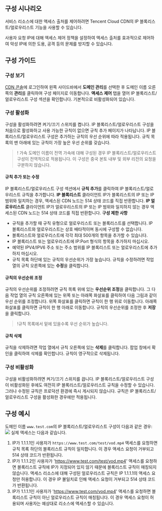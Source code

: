 
## 구성 시나리오
서비스 리소스에 대한 액세스 출처를 제어하려면 Tencent Cloud CDN의 IP 블록리스트/얼로우리스트 기능을 사용할 수 있습니다.

사용자 요청 IP에 대해 액세스 제어 정책을 설정하여 액세스 출처를 효과적으로 제어하여 악성 IP에 의한 도용, 공격 등의 문제를 방지할 수 있습니다.

## 구성 가이드

### 구성 보기
[CDN 콘솔](https://console.cloud.tencent.com/cdn)에 로그인하여 왼쪽 사이드바에서 **도메인 관리**를 선택한 후 도메인 이름 오른쪽의 **관리**를 클릭하여 구성 페이지로 이동합니다. **액세스 제어** 탭을 열어 IP 블록리스트/얼로우리스트 구성 섹션을 확인합니다. 기본적으로 비활성화되어 있습니다.

### 구성 활성화

구성을 활성화하려면 켜기/끄기 스위치를 켭니다. IP 블록리스트/얼로우리스트 구성을 처음으로 활성화하고 사용 가능한 규칙이 없으면 규칙 추가 페이지가 나타납니다. IP 블록리스트/얼로우리스트 구성은 추가하는 규칙의 우선 순위에 따라 적용됩니다. 규칙 목록의 맨 아래에 있는 규칙이 가장 높은 우선 순위를 갖습니다.
>! 가속 도메인 이름이 전역 가속에 대해 구성된 경우 IP 블록리스트/얼로우리스트 구성이 전역적으로 적용됩니다. 이 구성은 중국 본토 내부 및 외부 리전의 요청을 구분하지 않습니다.

#### 규칙 추가 또는 수정
IP 블록리스트/얼로우리스트 구성 섹션에서 **규칙 추가**를 클릭하여 IP 블록리스트/얼로우리스트 규칙을 추가합니다.
**IP 블록리스트**
클라이언트 IP가 블록리스트의 IP 또는 IP 범위와 일치하는 경우, 액세스된 CDN 노드는 514 상태 코드를 직접 반환합니다.
**IP 얼로우리스트**
클라이언트 IP가 얼로우리스트의 IP 또는 IP 범위와 일치하지 않는 경우 액세스된 CDN 노드는 514 상태 코드를 직접 반환합니다.
**구성 제한 사항**

- 규칙을 추가할 때 규칙 유형으로 얼로우리스트 또는 블록리스트를 선택합니다. IP 블록리스트와 얼로우리스트는 상호 배타적이며 동시에 구성할 수 없습니다.
- 블록리스트와 얼로우리스트에 각각 최대 500개의 항목을 추가할 수 있습니다.
- IP 블록리스트 또는 얼로우리스트에 IP:Port 형식의 항목을 추가하지 마십시오.
- 예약된 IPV4/IPV6 주소 또는 주소 범위를 IP 블록리스트 또는 얼로우리스트에 추가하지 마십시오.
- 규칙 목록 하단에 있는 규칙의 우선순위가 가장 높습니다.
규칙을 수정하려면 작업 열의 규칙 오른쪽에 있는 **수정**을 클릭합니다.


#### 규칙의 우선순위 조정
규칙의 우선순위를 조정하려면 규칙 목록 위에 있는 **우선순위 조정**을 클릭합니다. 그 다음 작업 열의 규칙 오른쪽에 있는 위쪽 또는 아래쪽 화살표를 클릭하여 다음 그림과 같이 우선 순위를 조정합니다. 위쪽 화살표를 클릭하면 규칙이 한 행 위로 이동합니다. 아래쪽 화살표를 클릭하면 규칙이 한 행 아래로 이동합니다. 규칙의 우선순위를 조정한 후 **저장**을 클릭합니다.
>!규칙 목록에서 밑에 있을수록 우선 순위가 높습니다.
>

#### 규칙 삭제
규칙을 삭제하려면 작업 열에서 규칙 오른쪽에 있는 **삭제**를 클릭합니다. 팝업 창에서 확인을 클릭하여 삭제를 확인합니다. 규칙이 영구적으로 삭제됩니다.

### 구성 비활성화
구성을 비활성화하려면 켜기/끄기 스위치를 끕니다. IP 블록리스트/얼로우리스트 구성이 비활성화된 후에도 여전히 IP 블록리스트/얼로우리스트 규칙을 수정할 수 있습니다. 그러나 수정된 규칙은 프로덕션 환경에 즉시 게시되지 않습니다. 규칙은 IP 블록리스트/얼로우리스트 구성을 활성화한 경우에만 적용됩니다.

## 구성 예시
도메인 이름 `www.test.com`의 IP 블록리스트/얼로우리스트 구성이 다음과 같은 경우:
![](https://staticintl.cloudcachetci.com/yehe/backend-news/z5ge560_%E4%BC%81%E4%B8%9A%E5%BE%AE%E4%BF%A1%E6%88%AA%E5%9B%BE_20230310104738.png)
실제 액세스는 다음과 같습니다.

1. IP가 1.1.1.1인 사용자가 `https://www.test.com/test/vod.mp4` 액세스를 요청하면 규칙 목록 하단의 블록리스트 규칙이 일치합니다. 이 경우 액세스 요청이 거부되고 514 상태 코드가 반환됩니다.
2. IP가 1.1.1.2인 사용자가 'https://www.test.com/test/vod.mp4' 액세스를 요청하면 블록리스트 규칙에 IP가 지정되어 있지 않기 때문에 블록리스트 규칙이 매칭되지 않습니다. 액세스 리소스에 대해 구성된 얼로우리스트 규칙은 IP 1.1.1.1의 액세스 요청만 허용합니다. 이 경우 IP 불일치로 인해 액세스 요청이 거부되고 514 상태 코드가 반환됩니다.
3. IP가 1.1.1.1인 사용자가 'https://www.test.com/vod.mp4' 액세스를 요청하면 블록리스트 규칙이 아닌 얼로우리스트 규칙이 매칭됩니다. 이 경우 액세스 요청이 허용되며 사용자는 예상대로 리소스에 액세스할 수 있습니다.
